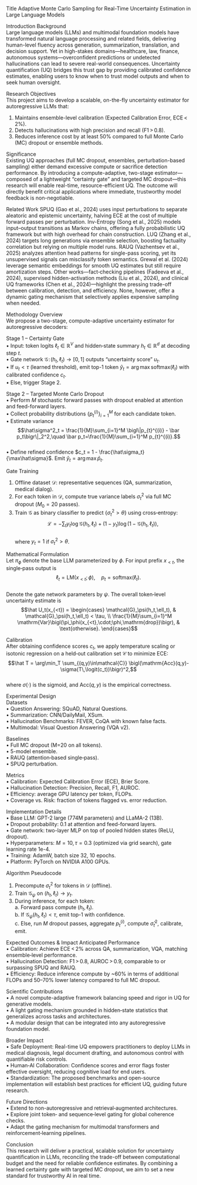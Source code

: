 Title
Adaptive Monte Carlo Sampling for Real-Time Uncertainty Estimation in Large Language Models

Introduction
Background  
Large language models (LLMs) and multimodal foundation models have transformed natural language processing and related fields, delivering human-level fluency across generation, summarization, translation, and decision support. Yet in high-stakes domains—healthcare, law, finance, autonomous systems—overconfident predictions or undetected hallucinations can lead to severe real-world consequences. Uncertainty quantification (UQ) bridges this trust gap by providing calibrated confidence estimates, enabling users to know when to trust model outputs and when to seek human oversight.

Research Objectives  
This project aims to develop a scalable, on-the-fly uncertainty estimator for autoregressive LLMs that:
1. Maintains ensemble-level calibration (Expected Calibration Error, ECE < 2%).  
2. Detects hallucinations with high precision and recall (F1 > 0.8).  
3. Reduces inference cost by at least 50% compared to full Monte Carlo (MC) dropout or ensemble methods.  

Significance  
Existing UQ approaches (full MC dropout, ensembles, perturbation-based sampling) either demand excessive compute or sacrifice detection performance. By introducing a compute-adaptive, two-stage estimator—composed of a lightweight “certainty gate” and targeted MC dropout—this research will enable real-time, resource-efficient UQ. The outcome will directly benefit critical applications where immediate, trustworthy model feedback is non-negotiable.

Related Work
SPUQ (Gao et al., 2024) uses input perturbations to separate aleatoric and epistemic uncertainty, halving ECE at the cost of multiple forward passes per perturbation. Inv-Entropy (Song et al., 2025) models input–output transitions as Markov chains, offering a fully probabilistic UQ framework but with high overhead for chain construction. LUQ (Zhang et al., 2024) targets long generations via ensemble selection, boosting factuality correlation but relying on multiple model runs. RAUQ (Vazhentsev et al., 2025) analyzes attention head patterns for single-pass scoring, yet its unsupervised signals can misclassify token semantics. Grewal et al. (2024) leverage semantic embeddings for smooth UQ estimates but still require amortization steps. Other works—fact‐checking pipelines (Fadeeva et al., 2024), supervised hidden-activation methods (Liu et al., 2024), and clinical UQ frameworks (Chen et al., 2024)—highlight the pressing trade-off between calibration, detection, and efficiency. None, however, offer a dynamic gating mechanism that selectively applies expensive sampling when needed.

Methodology
Overview  
We propose a two-stage, compute-adaptive uncertainty estimator for autoregressive decoders:

Stage 1 – Certainty Gate  
• Input: token logits $\ell_t\in\mathbb{R}^V$ and hidden‐state summary $h_t\in\mathbb{R}^d$ at decoding step $t$.  
• Gate network $\mathcal{G}\!:\!(h_t,\ell_t)\rightarrow[0,1]$ outputs “uncertainty score” $u_t$.  
• If $u_t < \tau$ (learned threshold), emit top-1 token $\hat{y}_t=\arg\max \mathrm{softmax}(\ell_t)$ with calibrated confidence $c_t$.  
• Else, trigger Stage 2.

Stage 2 – Targeted Monte Carlo Dropout  
• Perform $M$ stochastic forward passes with dropout enabled at attention and feed-forward layers.  
• Collect probability distributions $\{p_{t}^{(i)}\}_{i=1}^M$ for each candidate token.  
• Estimate variance  
  $$\hat\sigma^2_t = \frac{1}{M}\sum_{i=1}^M \bigl\|p_{t}^{(i)} - \bar p_t\bigr\|_2^2,\quad \bar p_t=\frac{1}{M}\sum_{i=1}^M p_{t}^{(i)}.$$  
• Define refined confidence $c_t = 1 - \frac{\hat\sigma_t}{\max\hat\sigma}$. Emit $\hat{y}_t=\arg\max\bar p_t$.

Gate Training  
1. Offline dataset $\mathcal{D}$: representative sequences (QA, summarization, medical dialog).  
2. For each token in $\mathcal{D}$, compute true variance labels $\sigma^2_t$ via full MC dropout ($M_0=20$ passes).  
3. Train $\mathcal{G}$ as binary classifier to predict $\{\sigma^2_t > \theta\}$ using cross‐entropy:  
   $$\mathcal{L} = -\sum_t y_t\log \mathcal{G}(h_t,\ell_t) + (1-y_t)\log\bigl(1-\mathcal{G}(h_t,\ell_t)\bigr),$$  
   where $y_t=1$ if $\sigma^2_t>\theta$.

Mathematical Formulation  
Let $\pi_\phi$ denote the base LLM parameterized by $\phi$. For input prefix $x_{<t}$, the single‐pass output is  
$$\ell_t = \mathrm{LM}(x_{<t};\phi),\quad p_t = \mathrm{softmax}(\ell_t).$$  
Denote the gate network parameters by $\psi$. The overall token‐level uncertainty estimate is  
$$\hat U_t(x_{<t}) = 
   \begin{cases}
     \mathcal{G}_\psi(h_t,\ell_t), & \mathcal{G}_\psi(h_t,\ell_t) < \tau, \\
     \frac{1}{M}\sum_{i=1}^M \mathrm{Var}\bigl(\pi_\phi(x_{<t},\cdot;\phi,\mathrm{drop})\bigr), & \text{otherwise}.
   \end{cases}$$  

Calibration  
After obtaining confidence scores $c_t$, we apply temperature scaling or isotonic regression on a held‐out calibration set $\mathcal{C}$ to minimize ECE:  
$$\hat T = \arg\min_T \sum_{(q,y)\in\mathcal{C}} \bigl(\mathrm{Acc}(q,y)-\sigma(T\,\logit(c_t))\bigr)^2,$$  
where $\sigma(\cdot)$ is the sigmoid, and $\mathrm{Acc}(q,y)$ is the empirical correctness.

Experimental Design  
Datasets  
• Question Answering: SQuAD, Natural Questions.  
• Summarization: CNN/DailyMail, XSum.  
• Hallucination Benchmarks: FEVER, CoQA with known false facts.  
• Multimodal: Visual Question Answering (VQA v2).  

Baselines  
• Full MC dropout (M=20 on all tokens).  
• 5-model ensemble.  
• RAUQ (attention‐based single‐pass).  
• SPUQ perturbation.  

Metrics  
• Calibration: Expected Calibration Error (ECE), Brier Score.  
• Hallucination Detection: Precision, Recall, F1, AUROC.  
• Efficiency: average GPU latency per token, FLOPs.  
• Coverage vs. Risk: fraction of tokens flagged vs. error reduction.  

Implementation Details  
• Base LLM: GPT-2 large (774M parameters) and LLaMA-2 (13B).  
• Dropout probability: 0.1 at attention and feed-forward layers.  
• Gate network: two-layer MLP on top of pooled hidden states (ReLU, dropout).  
• Hyperparameters: $M=10, \tau=0.3$ (optimized via grid search), gate learning rate 1e-4.  
• Training: AdamW, batch size 32, 10 epochs.  
• Platform: PyTorch on NVIDIA A100 GPUs.  

Algorithm Pseudocode  
1. Precompute $\sigma^2_t$ for tokens in $\mathcal{D}$ (offline).  
2. Train $\mathcal{G}_\psi$ on $(h_t,\ell_t)\rightarrow y_t$.  
3. During inference, for each token:  
   a. Forward pass compute $(h_t,\ell_t)$.  
   b. If $\mathcal{G}_\psi(h_t,\ell_t)<\tau$, emit top-1 with confidence.  
   c. Else, run $M$ dropout passes, aggregate $p_t^{(i)}$, compute $\hat\sigma_t^2$, calibrate, emit.  

Expected Outcomes & Impact
Anticipated Performance  
• Calibration: Achieve ECE < 2% across QA, summarization, VQA, matching ensemble‐level performance.  
• Hallucination Detection: F1 > 0.8, AUROC > 0.9, comparable to or surpassing SPUQ and RAUQ.  
• Efficiency: Reduce inference compute by ~60% in terms of additional FLOPs and 50–70% lower latency compared to full MC dropout.  

Scientific Contributions  
• A novel compute-adaptive framework balancing speed and rigor in UQ for generative models.  
• A light gating mechanism grounded in hidden‐state statistics that generalizes across tasks and architectures.  
• A modular design that can be integrated into any autoregressive foundation model.  

Broader Impact  
• Safe Deployment: Real-time UQ empowers practitioners to deploy LLMs in medical diagnosis, legal document drafting, and autonomous control with quantifiable risk controls.  
• Human‐AI Collaboration: Confidence scores and error flags foster effective oversight, reducing cognitive load for end users.  
• Standardization: The proposed benchmarks and open-source implementation will establish best practices for efficient UQ, guiding future research.  

Future Directions  
• Extend to non-autoregressive and retrieval‐augmented architectures.  
• Explore joint token‐ and sequence‐level gating for global coherence checks.  
• Adapt the gating mechanism for multimodal transformers and reinforcement‐learning pipelines.  

Conclusion  
This research will deliver a practical, scalable solution for uncertainty quantification in LLMs, reconciling the trade-off between computational budget and the need for reliable confidence estimates. By combining a learned certainty gate with targeted MC dropout, we aim to set a new standard for trustworthy AI in real time.